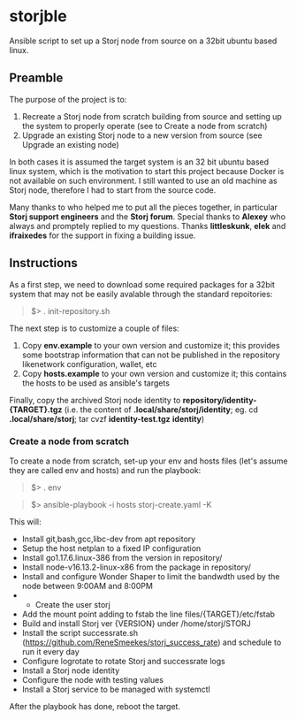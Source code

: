 # storjble
Ansible script to set up a Storj node from source on a 32bit ubuntu based linux.

## Preamble

The purpose of the project is to:

1. Recreate a Storj node from scratch building from source and setting up
   the system to properly operate (see to Create a node from scratch)
2. Upgrade an existing Storj node to a new version from source (see Upgrade an existing node)

In both cases it is assumed the target system is an 32 bit ubuntu based linux system, which is the motivation to start this project because Docker is not  available on such environment. I still wanted to use an old machine as Storj node, therefore I had to start from the source code.

Many thanks to who helped me to put all the pieces together, in particular **Storj support engineers** and the **Storj forum**. Special thanks to **Alexey** who always and promptely replied to my questions. Thanks **littleskunk**, **elek** and **ifraixedes** for the support in fixing a building issue.

## Instructions

As a first step, we need to download some required packages for a 32bit system
that may not be easily avalable through the standard repoitories:

> $> . init-repository.sh

The next step  is to customize a couple of files:

1. Copy **env.example** to your own version and customize it; this provides some bootstrap information that can not be published in the repository likenetwork configuration, wallet, etc
2. Copy **hosts.example** to your own version and customize it; this contains the hosts to be used as ansible's targets

Finally, copy the archived Storj node identity to **repository/identity-{TARGET}.tgz** (i.e. the content of **.local/share/storj/identity**; eg. cd **.local/share/storj**; tar cvzf **identity-test.tgz** **identity**)

### Create a node from scratch

To create a node from scratch, set-up your env and hosts files (let's assume
they are called env and hosts) and run the playbook:

> $> . env

> $> ansible-playbook -i hosts storj-create.yaml -K

This will:

- Install git,bash,gcc,libc-dev from apt repository
- Setup the host netplan to a fixed IP configuration
- Install go1.17.6.linux-386 from the version in repository/
- Install node-v16.13.2-linux-x86 from the package in repository/
- Install and configure Wonder Shaper to limit the bandwdth used by the node between 9:00AM and 8:00PM
- - Create the user storj
- Add the mount point adding to fstab the line files/{TARGET}/etc/fstab
- Build and install Storj ver {VERSION} under /home/storj/STORJ
- Install the script successrate.sh (https://github.com/ReneSmeekes/storj_success_rate) and schedule to run it every day
- Configure logrotate to rotate Storj and successrate logs
- Install a Storj node identity
- Configure the node with testing values
- Install a Storj service to be managed with systemctl

After the playbook has done, reboot the target.


 

